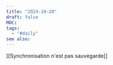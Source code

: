 ```yaml
---
title: "2024-10-20"
draft: false
MOC: 
tags:
  - "#daily"
see also:
---
```

[[Synchronisation n'est pas sauvegarde]]
